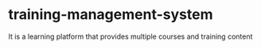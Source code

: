 # training-management-system
It is a learning platform that provides multiple courses and training content
